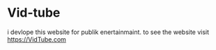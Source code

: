 # Vid-tube
i devlope this website for publik enertainmaint. to see the website visit https://VidTube.com

